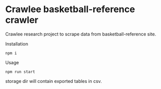 # Crawlee basketball-reference crawler

Crawlee research project to scrape data from basketball-reference site.

Installation

```shell
npm i
```

Usage

```shell
npm run start
```

storage dir will contain exported tables in csv.
